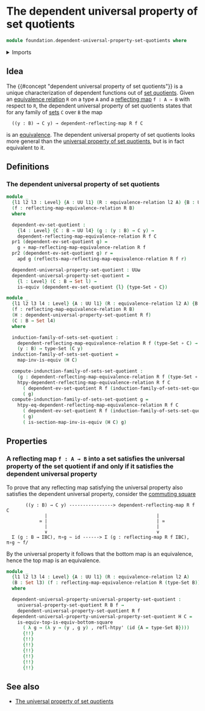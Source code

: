 # The dependent universal property of set quotients

```agda
module foundation.dependent-universal-property-set-quotients where
```

<details><summary>Imports</summary>

```agda
open import foundation.action-on-identifications-dependent-functions
open import foundation.dependent-pair-types
open import foundation.dependent-reflecting-maps-equivalence-relations
open import foundation.equivalence-relations
open import foundation.reflecting-maps-equivalence-relations
open import foundation.universal-property-set-quotients
open import foundation.universe-levels

open import foundation-core.function-types
open import foundation-core.equivalences
open import foundation-core.homotopies
open import foundation-core.sets
```

</details>

## Idea

The {{#concept "dependent universal property of set quotients"}} is a unique characterization of dependent functions out of [set quotients](foundation.set-quotients.md). Given an [equivalence relation](foundation.equivalence-relations.md) `R` on a type `A` and a [reflecting map](foundation.reflecting-maps-equivalence-relations.md) `f : A → B` with respect to `R`, the dependent universal property of set quotients states that for any family of [sets](foundation.sets.md) `C` over `B` the map

```text
  ((y : B) → C y) → dependent-reflecting-map R f C
```

is an [equivalence](foundation-core.equivalences.md). The dependent universal property of set quotients looks more general than the [universal property of set quotients](foundation.universal-property-set-quotients.md), but is in fact equivalent to it.

## Definitions

### The dependent universal property of set quotients

```agda
module _
  {l1 l2 l3 : Level} {A : UU l1} (R : equivalence-relation l2 A) {B : UU l3}
  (f : reflecting-map-equivalence-relation R B)
  where

  dependent-ev-set-quotient :
    {l4 : Level} {C : B → UU l4} (g : (y : B) → C y) →
    dependent-reflecting-map-equivalence-relation R f C
  pr1 (dependent-ev-set-quotient g) =
    g ∘ map-reflecting-map-equivalence-relation R f
  pr2 (dependent-ev-set-quotient g) r =
    apd g (reflects-map-reflecting-map-equivalence-relation R f r)

  dependent-universal-property-set-quotient : UUω
  dependent-universal-property-set-quotient =
    {l : Level} (C : B → Set l) →
    is-equiv (dependent-ev-set-quotient {l} {type-Set ∘ C})

module _
  {l1 l2 l3 l4 : Level} {A : UU l1} (R : equivalence-relation l2 A) {B : UU l3}
  (f : reflecting-map-equivalence-relation R B)
  (H : dependent-universal-property-set-quotient R f)
  (C : B → Set l4)
  where

  induction-family-of-sets-set-quotient :
    dependent-reflecting-map-equivalence-relation R f (type-Set ∘ C) →
    (y : B) → type-Set (C y)
  induction-family-of-sets-set-quotient =
    map-inv-is-equiv (H C)

  compute-indunction-family-of-sets-set-quotient :
    (g : dependent-reflecting-map-equivalence-relation R f (type-Set ∘ C)) →
    htpy-dependent-reflecting-map-equivalence-relation R f C
      ( dependent-ev-set-quotient R f (induction-family-of-sets-set-quotient g))
      ( g)
  compute-indunction-family-of-sets-set-quotient g =
    htpy-eq-dependent-reflecting-map-equivalence-relation R f C
      ( dependent-ev-set-quotient R f (induction-family-of-sets-set-quotient g))
      ( g)
      ( is-section-map-inv-is-equiv (H C) g)
```

## Properties

### A reflecting map `f : A → B` into a set satisfies the universal property of the set quotient if and only if it satisfies the dependent universal property

To prove that any reflecting map satisfying the universal property also satisfies the dependent universal property, consider the [commuting square](foundation-core.commuting-squares-of-maps.md)

```text
       ((y : B) → C y) ----------------> dependent-reflecting-map R f C
              |                                        |
            ≃ |                                        | ≃
              |                                        |
              ∨                                        ∨
  Σ (g : B → ΣBC), π∘g ~ id ------> Σ (g : reflecting-map R f ΣBC), π∘g ~ f/
```

By the universal property it follows that the bottom map is an equivalence, hence the top map is an equivalence.

```agda
module _
  {l1 l2 l3 l4 : Level} {A : UU l1} (R : equivalence-relation l2 A)
  (B : Set l3) (f : reflecting-map-equivalence-relation R (type-Set B))
  where

  dependent-universal-property-universal-property-set-quotient :
    universal-property-set-quotient R B f →
    dependent-universal-property-set-quotient R f
  dependent-universal-property-universal-property-set-quotient H C =
    is-equiv-top-is-equiv-bottom-square
      ( λ g → (λ y → (y , g y) , refl-htpy' (id {A = type-Set B})))
      {!!}
      {!!}
      {!!}
      {!!}
      {!!}
      {!!}
      {!!}
```


## See also

- [The universal property of set quotients](foundation.universal-property-set-quotients.md)
